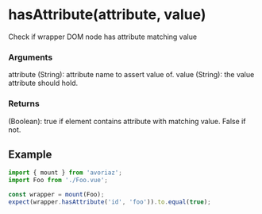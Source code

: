 # hasAttribute(attribute, value)

Check if wrapper DOM node has attribute matching value

### Arguments

attribute (String): attribute name to assert value of.
value (String): the value attribute should hold.

### Returns

(Boolean): true if element contains attribute with matching value. False if not.

## Example

```js
import { mount } from 'avoriaz';
import Foo from './Foo.vue';

const wrapper = mount(Foo);
expect(wrapper.hasAttribute('id', 'foo')).to.equal(true);
```
